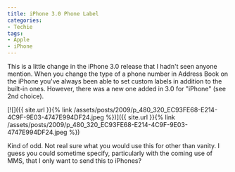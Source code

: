 ```yaml
---
title: iPhone 3.0 Phone Label
categories:
- Techie
tags:
- Apple
- iPhone
---
```


This is a little change in the iPhone 3.0 release that I hadn't seen anyone mention. When you change the type of a phone number in Address Book on the iPhone you've always been able to set custom labels in addition to the built-in ones. However, there was a new one added in 3.0 for "iPhone" (see 2nd choice).
<!-- more -->

[![]({{ site.url }}{% link /assets/posts/2009/p_480_320_EC93FE68-E214-4C9F-9E03-4747E994DF24.jpeg %})]({{ site.url }}{% link /assets/posts/2009/p_480_320_EC93FE68-E214-4C9F-9E03-4747E994DF24.jpeg %})

Kind of odd. Not real sure what you would use this for other than vanity. I guess you could sometime specify, particularly with the coming use of MMS, that I only want to send this to iPhones?
